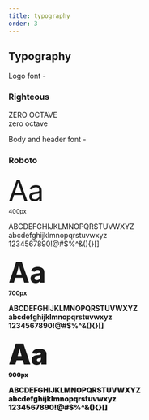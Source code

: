 ```yaml
---
title: typography
order: 3
---
```


## Typography

Logo font -
### Righteous

<div class="drawer">
  <div class="box text-center">
    <p class="site-title">ZERO OCTAVE<br>zero octave</p>
  </div>
</div>


Body and header font -
### Roboto

<div class="drawer">

  <div class="box-30 text-center">
    <p><span style="font-size: 3.998em;">Aa</span><br><small>400px</small></p>
  </div>
  <div class="box-70 vertical-center">
    <p>ABCDEFGHIJKLMNOPQRSTUVWXYZ<br>abcdefghijklmnopqrstuvwxyz<br>1234567890!@#$%^&(){}[]</p>
  </div>

  <div class="box-30 text-center">
    <p style="font-weight: 700;"><span style="font-size: 3.998em;">Aa</span><br><small>700px</small></p>
  </div>
  <div class="box-70 vertical-center">
    <p style="font-weight: 700">ABCDEFGHIJKLMNOPQRSTUVWXYZ<br>abcdefghijklmnopqrstuvwxyz<br>1234567890!@#$%^&(){}[]</p>
  </div>

  <div class="box-30 text-center">
    <p style="font-weight: 900;"><span style="font-size: 3.998em;">Aa</span><br><small>900px</small></p>
  </div>
  <div class="box-70 vertical-center">
    <p style="font-weight: 900">ABCDEFGHIJKLMNOPQRSTUVWXYZ<br>abcdefghijklmnopqrstuvwxyz<br>1234567890!@#$%^&(){}[]</p>
  </div>

</div>
